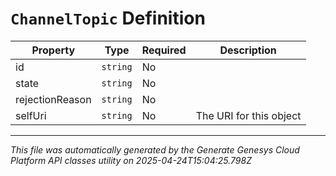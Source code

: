 # `ChannelTopic` Definition

| Property | Type | Required | Description |
|----------|------|----------|-------------|
| id | `string` | No |  |
| state | `string` | No |  |
| rejectionReason | `string` | No |  |
| selfUri | `string` | No | The URI for this object |

---

*This file was automatically generated by the Generate Genesys Cloud Platform API classes utility on 2025-04-24T15:04:25.798Z*